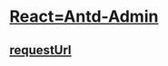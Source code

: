 # [React=Antd-Admin](https://react-antd-admin-green.now.sh/)

## [requestUrl](https://mock-server-eight.now.sh/api/react-antd-admin/user/login)
